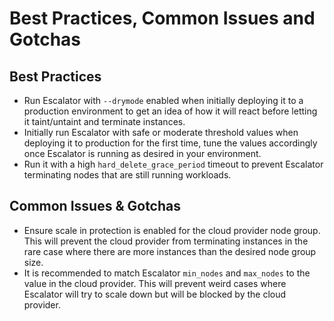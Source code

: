 # Best Practices, Common Issues and Gotchas

## Best Practices

 - Run Escalator with `--drymode` enabled when initially deploying it to a production environment to get an idea of
   how it will react before letting it taint/untaint and terminate instances.
 - Initially run Escalator with safe or moderate threshold values when deploying it to production for the first time,
   tune the values accordingly once Escalator is running as desired in your environment.
 - Run it with a high `hard_delete_grace_period` timeout to prevent Escalator terminating nodes that are
   still running workloads.

## Common Issues & Gotchas

 - Ensure scale in protection is enabled for the cloud provider node group. This will prevent the cloud provider from
   terminating instances in the rare case where there are more instances than the desired node group size.
 - It is recommended to match Escalator `min_nodes` and `max_nodes` to the value in the cloud provider. This will 
   prevent weird cases where Escalator will try to scale down but will be blocked by the cloud provider.
